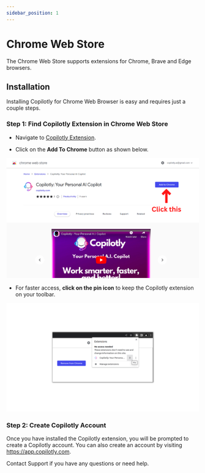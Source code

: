 ```yaml
---
sidebar_position: 1
---
```


# Chrome Web Store

The Chrome Web Store supports extensions for Chrome, Brave and Edge browsers.

## Installation

Installing Copilotly for Chrome Web Browser is easy and requires just a couple steps.

### Step 1: Find Copilotly Extension in Chrome Web Store

- Navigate to [Copilotly Extension](https://chrome.google.com/webstore/detail/copilotly-your-personal-a/fnpfnkfggchkcaheehdgmdapnomokajo?hl=en&authuser=1).

- Click on the **Add To Chrome** button as shown below.

![Add to chrome](./img/add-to-chrome.png)

- For faster access, **click on the pin icon** to keep the Copilotly extension on your toolbar.

![Pin to toolbar](./img/pin.png)

### Step 2: Create Copilotly Account

Once you have installed the Copilotly extension, you will be prompted to create a Copilotly account. You can also create an account by visiting <https://app.copilotly.com>.

Contact Support if you have any questions or need help.
